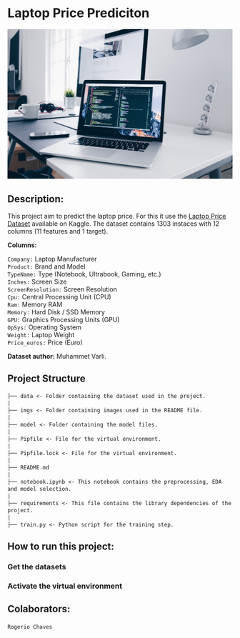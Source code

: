 # Laptop Price Prediciton

![Laptop Price Prediciton](/imgs/laptop-homepage.jpg "Laptop Price Prediciton")

## Description:

This project aim to predict the laptop price. For this it use the [Laptop Price Dataset](https://www.kaggle.com/datasets/muhammetvarl/laptop-price) available on Kaggle. The dataset contains 1303 instaces with 12 columns (11 features and 1 target).

**Columns:**

`Company:` Laptop Manufacturer</br>
`Product:` Brand and Model</br>
`TypeName:` Type (Notebook, Ultrabook, Gaming, etc.)</br>
`Inches:` Screen Size</br>
`ScreenResolution:` Screen Resolution</br>
`Cpu:` Central Processing Unit (CPU)</br>
`Ram:` Memory RAM</br>
`Memory:` Hard Disk / SSD Memory</br>
`GPU:` Graphics Processing Units (GPU)</br>
`OpSys:` Operating System</br>
`Weight:` Laptop Weight</br>
`Price_euros:` Price (Euro)

**Dataset author:** Muhammet Varli.

## Project Structure

	├── data <- Folder containing the dataset used in the project.
	|
	├── imgs <- Folder containing images used in the README file.
	|
	├── model <- Folder containing the model files.
	|
	├── Pipfile <- File for the virtual environment.
	|
	├── Pipfile.lock <- File for the virtual environment.
	|
	├── README.md
	|
	├── notebook.ipynb <- This notebook contains the preprocessing, EDA and model selection.
	|
	├── requirements <- This file contains the library dependencies of the project.
	|
	├── train.py <- Python script for the training step.


## How to run this project:

### Get the datasets

### Activate the virtual environment


## Colaborators:

`Rogerio Chaves`
